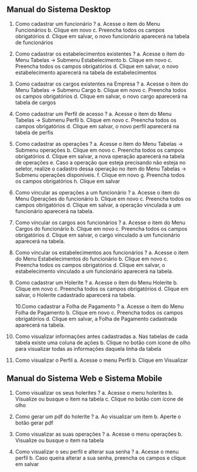 ## Manual do Sistema Desktop

1. Como cadastrar um funcionário ?
   a. Acesse o item do Menu Funcionários
   b. Clique em novo
   c. Preencha todos os campos obrigatórios
   d. Clique em salvar, o novo funcionário aparecerá na tabela de
   funcionários

2. Como cadastrar os estabelecimentos existentes ?
   a. Acesse o item do Menu Tabelas -> Submenu Estabelecimento
   b. Clique em novo
   c. Preencha todos os campos obrigatórios
   d. Clique em salvar, o novo estabelecimento aparecerá na tabela de
   estabelecimentos

3. Como cadastrar os cargos existentes na Empresa ?
   a. Acesse o item do Menu Tabelas -> Submenu Cargo
   b. Clique em novo
   c. Preencha todos os campos obrigatórios
   d. Clique em salvar, o novo cargo aparecerá na tabela de cargos

4. Como cadastrar um Perfil de acesso ?
   a. Acesse o item do Menu Tabelas -> Submenu Perfil
   b. Clique em novo
   c. Preencha todos os campos obrigatórios
   d. Clique em salvar, o novo perfil aparecerá na tabela de perfis

5. Como cadastrar as operações ?
   a. Acesse o item do Menu Tabelas -> Submenu operações
   b. Clique em novo
   c. Preencha todos os campos obrigatórios
   d. Clique em salvar, a nova operação aparecerá na tabela de operações
   e. Caso a operação que esteja precisando não esteja no seletor, realize o
   cadastro dessa operação no item do Menu Tabelas -> Submenu
   operações disponíveis.
   f. Clique em novo
   g. Preencha todos os campos obrigatórios
   h. Clique em salvar

6. Como vincular as operações a um funcionário ?
   a. Acesse o item do Menu Operações do funcionário
   b. Clique em novo
   c. Preencha todos os campos obrigatórios
   d. Clique em salvar, a operação vinculada a um funcionário aparecerá na
   tabela.

7. Como vincular os cargos aos funcionários ?
   a. Acesse o item do Menu Cargos do funcionário
   b. Clique em novo
   c. Preencha todos os campos obrigatórios
   d. Clique em salvar, o cargo vinculado a um funcionário aparecerá na
   tabela.

8. Como vincular os estabelecimentos aos funcionários ?
   a. Acesse o item do Menu Estabelecimentos do funcionário
   b. Clique em novo
   c. Preencha todos os campos obrigatórios
   d. Clique em salvar, o estabelecimento vinculado a um funcionário
   aparecerá na tabela.

9. Como cadastrar um Holerite ?
   a. Acesse o item do Menu Holerite
   b. Clique em novo
   c. Preencha todos os campos obrigatórios
   d. Clique em salvar, o Holerite cadastrado aparecerá na tabela.

   10.Como cadastrar a Folha de Pagamento ?
   a. Acesse o item do Menu Folha de Pagamento
   b. Clique em novo
   c. Preencha todos os campos obrigatórios
   d. Clique em salvar, a Folha de Pagamento cadastrada aparecerá na
   tabela.

10. Como visualizar informações antes cadastradas
    a. Nas tabelas de cada tabela existe uma coluna de ações
    b. Clique no botão com ícone de olho para visualizar todas as
    informações daquela linha da tabela

11. Como visualizar o Perfil
    a. Acesse o menu Perfil
    b. Clique em Visualizar

## Manual do Sistema Web e Sistema Mobile

1. Como visualizar os seus holerites ?
   a. Acesse o menu holerites
   b. Visualize ou busque o item na tabela
   c. Clique no botão com ícone de olho

2. Como gerar um pdf do holerite ?
   a. Ao visualizar um item
   b. Aperte o botão gerar pdf

3. Como visualizar as suas operações ?
   a. Acesse o menu operações
   b. Visualize ou busque o item na tabela

4. Como visualizar o seu perfil e alterar sua senha ?
   a. Acesse o menu perfil
   b. Caso queira alterar a sua senha, preencha os campos e clique em
   salvar
